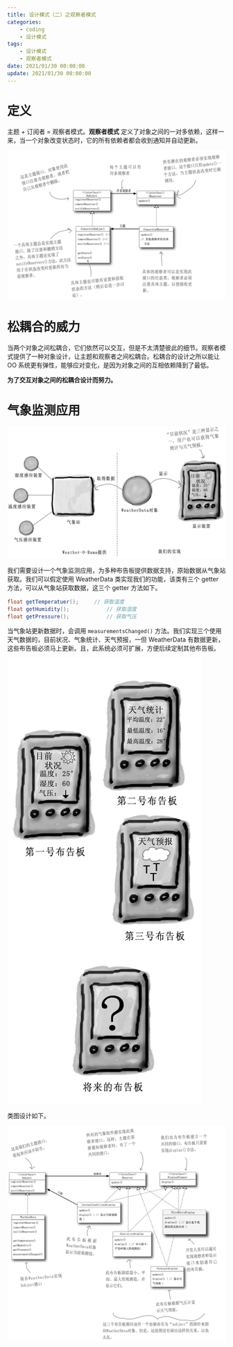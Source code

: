 ```yaml
---
title: 设计模式（二）之观察者模式
categories: 
    - coding
    - 设计模式
tags:
    - 设计模式
    - 观察者模式
date: 2021/01/30 00:00:00
update: 2021/01/30 00:00:00
---
```


# 定义

主题 + 订阅者 = 观察者模式。**观察者模式** 定义了对象之间的一对多依赖，这样一来，当一个对象改变状态时，它的所有依赖者都会收到通知并自动更新。 

![](observer/001.png)

# 松耦合的威力

当两个对象之间松耦合，它们依然可以交互，但是不太清楚彼此的细节。观察者模式提供了一种对象设计，让主题和观察者之间松耦合。松耦合的设计之所以能让 OO 系统更有弹性，能够应对变化，是因为对象之间的互相依赖降到了最低。

**为了交互对象之间的松耦合设计而努力。**

# 气象监测应用

![](observer/002.png)

我们需要设计一个气象监测应用，为多种布告板提供数据支持，原始数据从气象站获取。我们可以假定使用 WeatherData 类实现我们的功能，该类有三个 getter 方法，可以从气象站获取数据，这三个 getter 方法如下。

```java
float getTemperatuer();		// 获取温度
float getHumidity();			// 获取湿度
float getPressure();			// 获取气压
```

当气象站更新数据时，会调用 `measurementsChanged()` 方法。我们实现三个使用天气数据的，目前状况、气象统计、天气预报，一但 WeatherData 有数据更新，这些布告板必须马上更新。且，此系统必须可扩展，方便后续定制其他布告板。

![](observer/003.png)

类图设计如下。

![](observer/004.png)


